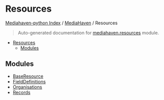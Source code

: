 # Resources

[Mediahaven-python Index](../../../README.md#mediahaven-python-index) /
[MediaHaven](../index.md#mediahaven) /
Resources

> Auto-generated documentation for [mediahaven.resources](../../../mediahaven/resources/__init__.py) module.

- [Resources](#resources)
  - [Modules](#modules)

## Modules

- [BaseResource](./base_resource.md)
- [FieldDefinitions](./field_definitions.md)
- [Organisations](./organisations.md)
- [Records](./records.md)